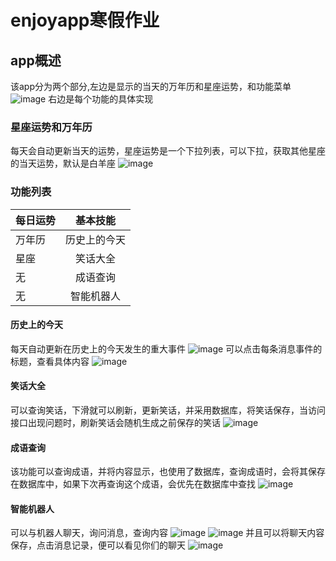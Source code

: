 # enjoyapp寒假作业
## app概述
该app分为两个部分,左边是显示的当天的万年历和星座运势，和功能菜单
![image](https://github.com/TangMingDan/enjoyapp/blob/master/images/1.png)
右边是每个功能的具体实现
### 星座运势和万年历
每天会自动更新当天的运势，星座运势是一个下拉列表，可以下拉，获取其他星座的当天运势，默认是白羊座
![image](https://github.com/TangMingDan/enjoyapp/blob/master/images/3.png)
### 功能列表 
 每日运势|基本技能|
--|:--:|
万年历|历史上的今天
星座|笑话大全
无|成语查询
无|智能机器人
#### 历史上的今天
每天自动更新在历史上的今天发生的重大事件
![image](https://github.com/TangMingDan/enjoyapp/blob/master/images/2.png)
可以点击每条消息事件的标题，查看具体内容
![image](https://github.com/TangMingDan/enjoyapp/blob/master/images/4.png)
#### 笑话大全
可以查询笑话，下滑就可以刷新，更新笑话，并采用数据库，将笑话保存，当访问接口出现问题时，刷新笑话会随机生成之前保存的笑话
![image](https://github.com/TangMingDan/enjoyapp/blob/master/images/5.png)
#### 成语查询
该功能可以查询成语，并将内容显示，也使用了数据库，查询成语时，会将其保存在数据库中，如果下次再查询这个成语，会优先在数据库中查找
![image](https://github.com/TangMingDan/enjoyapp/blob/master/images/9.png)
#### 智能机器人
可以与机器人聊天，询问消息，查询内容
![image](https://github.com/TangMingDan/enjoyapp/blob/master/images/10.png)
![image](https://github.com/TangMingDan/enjoyapp/blob/master/images/6.png)
并且可以将聊天内容保存，点击消息记录，便可以看见你们的聊天
![image](https://github.com/TangMingDan/enjoyapp/blob/master/images/8.png)




